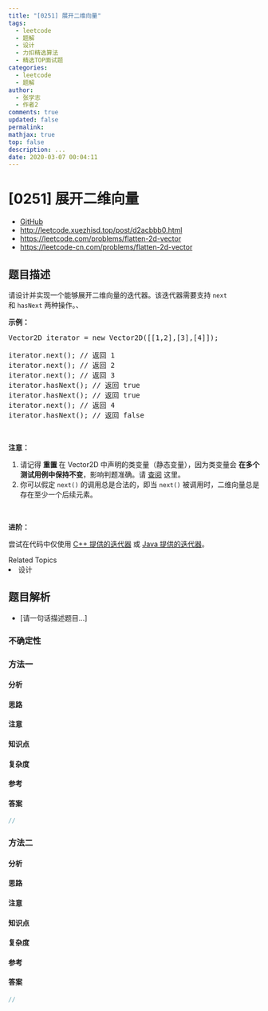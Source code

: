 ```yaml
---
title: "[0251] 展开二维向量"
tags:
  - leetcode
  - 题解
  - 设计
  - 力扣精选算法
  - 精选TOP面试题
categories:
  - leetcode
  - 题解
author:
  - 张学志
  - 作者2
comments: true
updated: false
permalink:
mathjax: true
top: false
description: ...
date: 2020-03-07 00:04:11
---
```



# [0251] 展开二维向量
* [GitHub](https://github.com/algoboy101/LeetCodeCrowdsource/tree/master/_posts/QA/%5B0251%5D%20%E5%B1%95%E5%BC%80%E4%BA%8C%E7%BB%B4%E5%90%91%E9%87%8F.md)
* http://leetcode.xuezhisd.top/post/d2acbbb0.html
* https://leetcode.com/problems/flatten-2d-vector
* https://leetcode-cn.com/problems/flatten-2d-vector


## 题目描述

<p>请设计并实现一个能够展开二维向量的迭代器。该迭代器需要支持&nbsp;<code>next</code> 和&nbsp;<code>hasNext</code>&nbsp;两种操作。、</p>

<p><strong>示例：</strong></p>

<pre>Vector2D iterator = new Vector2D([[1,2],[3],[4]]);

iterator.next(); // 返回 1
iterator.next(); // 返回 2
iterator.next(); // 返回 3
iterator.hasNext(); // 返回 true
iterator.hasNext(); // 返回 true
iterator.next(); // 返回 4
iterator.hasNext(); // 返回 false
</pre>

<p>&nbsp;</p>

<p><strong>注意：</strong></p>

<ol>
	<li>请记得&nbsp;<strong>重置&nbsp;</strong>在 Vector2D 中声明的类变量（静态变量），因为类变量会&nbsp;<strong>在多个测试用例中保持不变</strong>，影响判题准确。请 <a href="https://support.leetcode-cn.com/hc/kb/section/1071534/" target="_blank">查阅</a> 这里。</li>
	<li>你可以假定 <code>next()</code> 的调用总是合法的，即当 <code>next()</code> 被调用时，二维向量总是存在至少一个后续元素。</li>
</ol>

<p>&nbsp;</p>

<p><strong>进阶：</strong></p>

<p>尝试在代码中仅使用 <a href="http://www.cplusplus.com/reference/iterator/iterator/">C++ 提供的迭代器</a> 或 <a href="https://docs.oracle.com/javase/7/docs/api/java/util/Iterator.html">Java 提供的迭代器</a>。</p>
<div><div>Related Topics</div><div><li>设计</li></div></div>


## 题目解析
* [请一句话描述题目...]

### 不确定性


### 方法一

#### 分析

#### 思路

#### 注意

#### 知识点

#### 复杂度

#### 参考

#### 答案

```cpp
//
```


### 方法二

#### 分析

#### 思路

#### 注意

#### 知识点

#### 复杂度

#### 参考

#### 答案

```cpp
//
```


